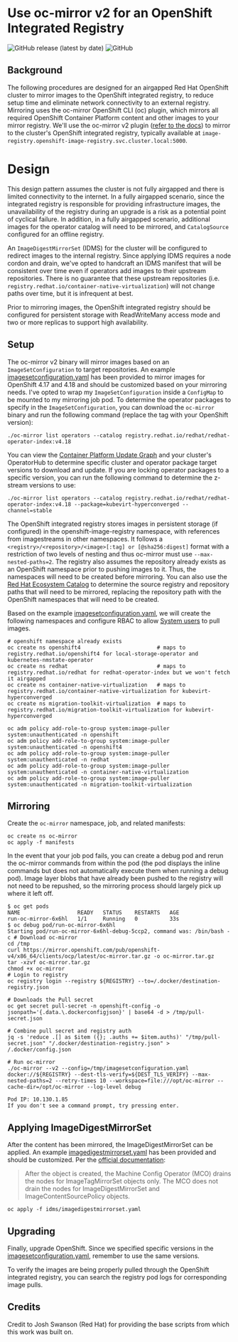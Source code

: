 # Use oc-mirror v2 for an OpenShift Integrated Registry

![GitHub release (latest by date)](https://img.shields.io/github/v/release/kevchu3/oc-mirror-v2-integrated-registry?color=blue&style=plastic)
![GitHub](https://img.shields.io/github/license/kevchu3/oc-mirror-v2-integrated-registry?color=blue&style=plastic)

## Background

The following procedures are designed for an airgapped Red Hat OpenShift cluster to mirror images to the OpenShift integrated registry, to reduce setup time and eliminate network connectivity to an external registry.  Mirroring uses the oc-mirror OpenShift CLI (oc) plugin, which mirrors all required OpenShift Container Platform content and other images to your mirror registry.  We'll use the oc-mirror v2 plugin ([refer to the docs](https://docs.redhat.com/en/documentation/openshift_container_platform/4.18/html/disconnected_environments/about-installing-oc-mirror-v2)) to mirror to the cluster's OpenShift integrated registry, typically available at `image-registry.openshift-image-registry.svc.cluster.local:5000`.

# Design

This design pattern assumes the cluster is not fully airgapped and there is limited connectivity to the internet.  In a fully airgapped scenario, since the integrated registry is responsible for providing infrastructure images, the unavailability of the registry during an upgrade is a risk as a potential point of cyclical failure.  In addition, in a fully airgapped scenario, additional images for the operator catalog will need to be mirrored, and `CatalogSource` configured for an offline registry.

An `ImageDigestMirrorSet` (IDMS) for the cluster will be configured to redirect images to the internal registry.  Since applying IDMS requires a node cordon and drain, we've opted to handcraft an IDMS manifest that will be consistent over time even if operators add images to their upstream repositories.  There is no guarantee that these upstream repositories (i.e. `registry.redhat.io/container-native-virtualization`) will not change paths over time, but it is infrequent at best.

Prior to mirroring images, the OpenShift integrated registry should be configured for persistent storage with ReadWriteMany access mode and two or more replicas to support high availability.

## Setup

The oc-mirror v2 binary will mirror images based on an `ImageSetConfiguration` to target repositories.  An example [imagesetconfiguration.yaml](manifests/imagesetconfiguration.yaml) has been provided to mirror images for OpenShift 4.17 and 4.18 and should be customized based on your mirroring needs.  I've opted to wrap my `ImageSetConfiguration` inside a `ConfigMap` to be mounted to my mirroring job pod.  To determine the operator packages to specify in the `ImageSetConfiguration`, you can download the `oc-mirror` binary and run the following command (replace the tag with your OpenShift version):
```
./oc-mirror list operators --catalog registry.redhat.io/redhat/redhat-operator-index:v4.18
```

You can view the [Container Platform Update Graph](https://access.redhat.com/labs/ocpupgradegraph/update_path) and your cluster's OperatorHub to determine specific cluster and operator package target versions to download and update.  If you are locking operator packages to a specific version, you can run the following command to determine the z-stream versions to use:

```
./oc-mirror list operators --catalog registry.redhat.io/redhat/redhat-operator-index:v4.18 --package=kubevirt-hyperconverged --channel=stable
```

The OpenShift integrated registry stores images in persistent storage (if configured) in the openshift-image-registry namespace, with references from imagestreams in other namespaces.  It follows a `<registry>/<repository>/<image>[:tag] or [@sha256:digest]` format with a restriction of two levels of nesting and thus oc-mirror must use `--max-nested-paths=2`.  The registry also assumes the repository already exists as an OpenShift namespace prior to pushing images to it.  Thus, the namespaces will need to be created before mirroring.  You can also use the [Red Hat Ecosystem Catalog](https://catalog.redhat.com/software/containers/explore) to determine the source registry and repository paths that will need to be mirrored, replacing the repository path with the OpenShift namespaces that will need to be created.

Based on the example [imagesetconfiguration.yaml](manifests/imagesetconfiguration.yaml), we will create the following namespaces and configure RBAC to allow [System users](https://docs.redhat.com/en/documentation/openshift_container_platform/4.18/html/authentication_and_authorization/understanding-authentication#rbac-users_understanding-authentication) to pull images.

```
# openshift namespace already exists
oc create ns openshift4                        # maps to registry.redhat.io/openshift4 for local-storage-operator and kubernetes-nmstate-operator
oc create ns redhat                            # maps to registry.redhat.io/redhat for redhat-operator-index but we won't fetch it airgapped
oc create ns container-native-virtualization   # maps to registry.redhat.io/container-native-virtualization for kubevirt-hyperconverged
oc create ns migration-toolkit-virtualization  # maps to registry.redhat.io/migration-toolkit-virtualization for kubevirt-hyperconverged

oc adm policy add-role-to-group system:image-puller system:unauthenticated -n openshift
oc adm policy add-role-to-group system:image-puller system:unauthenticated -n openshift4
oc adm policy add-role-to-group system:image-puller system:unauthenticated -n redhat
oc adm policy add-role-to-group system:image-puller system:unauthenticated -n container-native-virtualization
oc adm policy add-role-to-group system:image-puller system:unauthenticated -n migration-toolkit-virtualization
```

## Mirroring

Create the `oc-mirror` namespace, job, and related manifests:
```
oc create ns oc-mirror
oc apply -f manifests
```

In the event that your job pod fails, you can create a debug pod and rerun the oc-mirror commands from within the pod (the pod displays the inline commands but does not automatically execute them when running a debug pod).  Image layer blobs that have already been pushed to the registry will not need to be repushed, so the mirroring process should largely pick up where it left off.

```
$ oc get pods
NAME                  READY   STATUS    RESTARTS   AGE
run-oc-mirror-6x6hl   1/1     Running   0          33s
$ oc debug pod/run-oc-mirror-6x6hl
Starting pod/run-oc-mirror-6x6hl-debug-5ccp2, command was: /bin/bash -c # Download oc-mirror
cd /tmp
curl https://mirror.openshift.com/pub/openshift-v4/x86_64/clients/ocp/latest/oc-mirror.tar.gz -o oc-mirror.tar.gz
tar -xzvf oc-mirror.tar.gz
chmod +x oc-mirror
# Login to registry
oc registry login --registry ${REGISTRY} --to=/.docker/destination-registry.json

# Downloads the Pull secret
oc get secret pull-secret -n openshift-config -o jsonpath='{.data.\.dockerconfigjson}' | base64 -d > /tmp/pull-secret.json

# Combine pull secret and registry auth
jq -s 'reduce .[] as $item ({}; .auths += $item.auths)' "/tmp/pull-secret.json" "/.docker/destination-registry.json" > /.docker/config.json

# Run oc-mirror
./oc-mirror --v2 --config=/tmp/imagesetconfiguration.yaml docker://${REGISTRY} --dest-tls-verify=${DEST_TLS_VERIFY} --max-nested-paths=2 --retry-times 10 --workspace=file:///opt/oc-mirror --cache-dir=/opt/oc-mirror --log-level debug

Pod IP: 10.130.1.85
If you don't see a command prompt, try pressing enter.
```

## Applying ImageDigestMirrorSet

After the content has been mirrored, the ImageDigestMirrorSet can be applied.  An example [imagedigestmirrorset.yaml](idms/imagedigestmirrorset.yaml) has been provided and should be customized.  Per the [official documentation](https://docs.redhat.com/en/documentation/openshift_container_platform/4.18/html/images/image-configuration#images-configuration-registry-mirror-configuring_image-configuration):
> After the object is created, the Machine Config Operator (MCO) drains the nodes for ImageTagMirrorSet objects only. The MCO does not drain the nodes for ImageDigestMirrorSet and ImageContentSourcePolicy objects.

```
oc apply -f idms/imagedigestmirrorset.yaml
```

## Upgrading

Finally, upgrade OpenShift.  Since we specified specific versions in the [imagesetconfiguration.yaml](manifests/imagesetconfiguration.yaml), remember to use the same versions.

To verify the images are being properly pulled through the OpenShift integrated registry, you can search the registry pod logs for corresponding image pulls.

## Credits

Credit to Josh Swanson (Red Hat) for providing the base scripts from which this work was built on.
